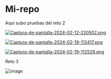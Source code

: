 # Mi-repo

Aquí subo pruebas del reto 2

[![Captura-de-pantalla-2024-02-12-220502.png](https://i.postimg.cc/pdjSfmD4/Captura-de-pantalla-2024-02-12-220502.png)](https://postimg.cc/7CxXDYtn)

[![Captura-de-pantalla-2024-02-19-112417.png](https://i.postimg.cc/wT7H4Vr6/Captura-de-pantalla-2024-02-19-112417.png)](https://postimg.cc/ZCt1CrZg)

[![Captura-de-pantalla-2024-02-19-112529.png](https://i.postimg.cc/W3bxFpL2/Captura-de-pantalla-2024-02-19-112529.png)](https://postimg.cc/XZmstbYh)


Reto 3

![image](https://github.com/Pablofcf/Mi-repo/assets/159049788/c0cad6cd-fa53-4dda-8842-d5600c446ef2)
